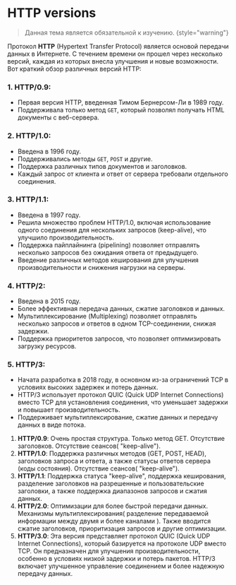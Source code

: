 # HTTP versions

> Данная тема является обязательной к изучению. {style="warning"}

Протокол **HTTP** (Hypertext Transfer Protocol) является основой передачи данных в Интернете. С течением времени он прошел через несколько версий, каждая из которых внесла улучшения и новые возможности. Вот краткий обзор различных версий HTTP:

### 1. **HTTP/0.9:**

- Первая версия HTTP, введенная Тимом Бернерсом-Ли в 1989 году.
- Поддерживала только метод `GET`, который позволял получать HTML документы с веб-сервера.

### 2. **HTTP/1.0:**

- Введена в 1996 году.
- Поддерживались методы `GET`, `POST` и другие.
- Поддержка различных типов документов и заголовков.
- Каждый запрос от клиента и ответ от сервера требовали отдельного соединения.

### 3. **HTTP/1.1:**

- Введена в 1997 году.
- Решила множество проблем HTTP/1.0, включая использование одного соединения для нескольких запросов (keep-alive), что улучшило производительность.
- Поддержка пайплайнинга (pipelining) позволяет отправлять несколько запросов без ожидания ответа от предыдущего.
- Введение различных методов кеширования для улучшения производительности и снижения нагрузки на серверы.

### 4. **HTTP/2:**

- Введена в 2015 году.
- Более эффективная передача данных, сжатие заголовков и данных.
- Мультиплексирование (Multiplexing) позволяет отправлять несколько запросов и ответов в одном TCP-соединении, снижая задержки.
- Поддержка приоритетов запросов, что позволяет оптимизировать загрузку ресурсов.

### 5. **HTTP/3:**

- Начата разработка в 2018 году, в основном из-за ограничений TCP в условиях высоких задержек и потерь данных.
- HTTP/3 использует протокол QUIC (Quick UDP Internet Connections) вместо TCP для установления соединения, что уменьшает задержки и повышает производительность.
- Поддерживает мультиплексирование, сжатие данных и передачу данных в виде потока.

1. **HTTP/0.9**: Очень простая структура. Только метод GET. Отсутствие заголовков. Отсутствие сеансов( "keep-alive").
2. **HTTP/1.0**: Поддержка различных методов (GET, POST, HEAD), заголовков запроса и ответа, а также статусы ответов сервера (коды состояния). Отсутствие сеансов( "keep-alive").
3. **HTTP/1.1**: Поддержка статуса "keep-alive", поддержка кеширования, разделение заголовков на разрешенные и пользовательские заголовки, а также поддержка диапазонов запросов и сжатия данных.
4. **HTTP/2.0**: Оптимизации для более быстрой передачи данных. Механизмы мультиплексирования( разделение передаваемой информации между двумя и более каналами ). Также вводится сжатие заголовков, приоритизация запросов и другие оптимизации.  
5. **HTTP/3.0**: Эта версия представляет протокол QUIC (Quick UDP Internet Connections), который базируется на протоколе UDP вместо TCP. Он предназначен для улучшения производительности, особенно в условиях низкой задержки и потерь пакетов. HTTP/3 включает улучшенное управление соединением и более надежную передачу данных.